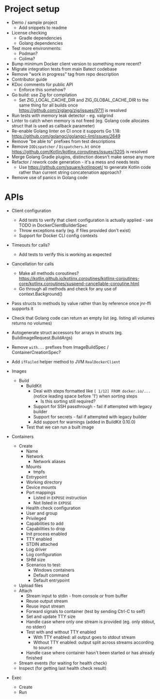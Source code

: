 # Project setup

* Demo / sample project
  * Add snippets to readme
* License checking
  * Gradle dependencies
  * Golang dependencies
* Test more environments:
  * Podman?
  * Colima?
* Bump minimum Docker client version to something more recent?
* Migrate integration tests from main Batect codebase
* Remove "work in progress" tag from repo description
* Contributor guide
* KDoc comments for public API
  * Enforce this somehow?
* Go build: use Zig for compilation
  * Set ZIG_LOCAL_CACHE_DIR and ZIG_GLOBAL_CACHE_DIR to the same thing for all builds once https://github.com/ziglang/zig/issues/9711 is resolved
* Run tests with memory leak detector - eg. valgrind
* Linter to catch when memory is not freed (eg. Golang code allocates struct that is used as callback parameter)
* Re-enable Golang linter on CI once it supports Go 1.18: https://github.com/golangci/golangci-lint/issues/2649
* Remove "be able to" prefixes from test descriptions
* Remove `IODispatcher` / `Dispatchers.kt` once https://github.com/Kotlin/kotlinx.coroutines/issues/3205 is resolved
* Merge Golang Gradle plugins, distinction doesn't make sense any more
* Refactor / rework code generation - it's a mess and needs tests
  * Use https://github.com/square/kotlinpoet/ to generate Kotlin code rather than current string concatenation approach?
* Remove use of panics in Golang code

# APIs

* Client configuration
  * Add tests to verify that client configuration is actually applied - see TODO in DockerClientBuilderSpec
  * Throw exceptions early (eg. if files provided don't exist)
  * Support for Docker CLI config contexts
* Timeouts for calls?
  * Add tests to verify this is working as expected
* Cancellation for calls
  * Make all methods coroutines? https://kotlin.github.io/kotlinx.coroutines/kotlinx-coroutines-core/kotlinx.coroutines/suspend-cancellable-coroutine.html
  * Go through all methods and check for any use of context.Background()
* Pass structs to methods by value rather than by reference once jnr-ffi supports it

* Check that Golang code can return an empty list (eg. listing all volumes returns no volumes)
* Autogenerate struct accessors for arrays in structs (eg. BuildImageRequest.BuildArgs)

* Remove `with...` prefixes from ImageBuildSpec / ContainerCreationSpec?
* Add `ifFailed` helper method to JVM `RealDockerClient`

* Images
  * Build
    * BuildKit
      * Deal with steps formatted like `[ 1/12] FROM docker.io/...` (notice leading space before '1') when sorting steps
        * Is this sorting still required?
      * Support for SSH passthrough - fail if attempted with legacy builder
      * Support for secrets - fail if attempted with legacy builder
      * Add support for warnings (added in BuildKit 0.10.0)
    * Test that we can run a built image
* Containers
  * Create
    * Name
    * Network
      * Network aliases
    * Mounts
      * tmpfs
    * Entrypoint
    * Working directory
    * Device mounts
    * Port mappings
      * Listed in `EXPOSE` instruction
      * Not listed in `EXPOSE`
    * Health check configuration
    * User and group
    * Privileged
    * Capabilities to add
    * Capabilities to drop
    * Init process enabled
    * TTY enabled
    * STDIN attached
    * Log driver
    * Log configuration
    * SHM size
    * Scenarios to test:
      * Windows containers
      * Default command
      * Default entrypoint
  * Upload files
  * Attach
    * Stream input to stdin - from console or from buffer
    * Reuse output stream
    * Reuse input stream
    * Forward signals to container (test by sending Ctrl-C to self)
    * Set and update TTY size
    * Handle case where only one stream is provided (eg. only stdout, no stderr)
    * Test with and without TTY enabled
      * With TTY enabled: all output goes to stdout stream
      * Without TTY enabled: output split across streams according to source
    * Handle case where container hasn't been started or has already finished
  * Stream events (for waiting for health check)
  * Inspect (for getting last health check result)
* Exec
  * Create
  * Run
